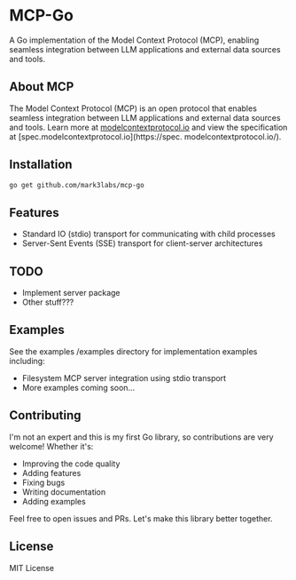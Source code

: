 # MCP-Go

A Go implementation of the Model Context Protocol (MCP), enabling seamless integration between LLM applications and external data sources and tools.

## About MCP

The Model Context Protocol (MCP) is an open protocol that enables seamless integration between LLM applications and external data sources and tools.
Learn more at [modelcontextprotocol.io](https://modelcontextprotocol.io/) and view the specification at [spec.modelcontextprotocol.io](https://spec.
modelcontextprotocol.io/).

## Installation

```bash
go get github.com/mark3labs/mcp-go
```

## Features

- Standard IO (stdio) transport for communicating with child processes
- Server-Sent Events (SSE) transport for client-server architectures

## TODO
- Implement server package
- Other stuff???


## Examples

See the examples /examples directory for implementation examples including:

- Filesystem MCP server integration using stdio transport
- More examples coming soon...

## Contributing

I'm not an expert and this is my first Go library, so contributions are very welcome! Whether it's:

- Improving the code quality
- Adding features
- Fixing bugs
- Writing documentation
- Adding examples

Feel free to open issues and PRs. Let's make this library better together.

## License

MIT License
